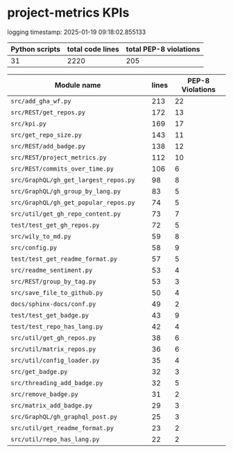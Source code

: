 # project-metrics KPIs

logging timestamp:
2025-01-19 09:18:02.855133

| Python scripts | total code lines | total PEP-8 violations |
| --- | --- | --- |
| 31| 2220 | 205 |

| Module name | lines | PEP-8 Violations |
| --- | --- | --- |
| `src/add_gha_wf.py                       ` |        213 |                   22 |
| `src/REST/get_repos.py                   ` |        172 |                   13 |
| `src/kpi.py                              ` |        169 |                   17 |
| `src/get_repo_size.py                    ` |        143 |                   11 |
| `src/REST/add_badge.py                   ` |        138 |                   12 |
| `src/REST/project_metrics.py             ` |        112 |                   10 |
| `src/REST/commits_over_time.py           ` |        106 |                    6 |
| `src/GraphQL/gh_get_largest_repos.py     ` |         98 |                    8 |
| `src/GraphQL/gh_group_by_lang.py         ` |         83 |                    5 |
| `src/GraphQL/gh_get_popular_repos.py     ` |         74 |                    5 |
| `src/util/get_gh_repo_content.py         ` |         73 |                    7 |
| `test/test_get_gh_repos.py               ` |         72 |                    5 |
| `src/wily_to_md.py                       ` |         59 |                    8 |
| `src/config.py                           ` |         58 |                    9 |
| `test/test_get_readme_format.py          ` |         57 |                    5 |
| `src/readme_sentiment.py                 ` |         53 |                    4 |
| `src/REST/group_by_tag.py                ` |         53 |                    3 |
| `src/save_file_to_github.py              ` |         50 |                    4 |
| `docs/sphinx-docs/conf.py                ` |         49 |                    2 |
| `test/test_get_badge.py                  ` |         43 |                    9 |
| `test/test_repo_has_lang.py              ` |         42 |                    4 |
| `src/util/get_gh_repos.py                ` |         38 |                    6 |
| `src/util/matrix_repos.py                ` |         36 |                    6 |
| `src/util/config_loader.py               ` |         35 |                    4 |
| `src/get_badge.py                        ` |         32 |                    3 |
| `src/threading_add_badge.py              ` |         32 |                    5 |
| `src/remove_badge.py                     ` |         31 |                    2 |
| `src/matrix_add_badge.py                 ` |         29 |                    3 |
| `src/GraphQL/gh_graphql_post.py          ` |         25 |                    3 |
| `src/util/get_readme_format.py           ` |         23 |                    2 |
| `src/util/repo_has_lang.py               ` |         22 |                    2 |
